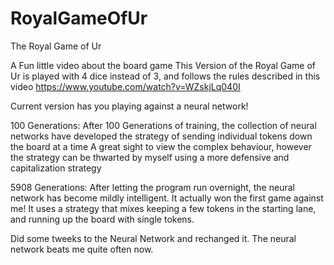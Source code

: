 # RoyalGameOfUr
The Royal Game of Ur

A Fun little video about the board game
This Version of the Royal Game of Ur is played with 4 dice instead of 3, and follows the rules described in this video
https://www.youtube.com/watch?v=WZskjLq040I

Current version has you playing against a neural network!


100 Generations:
    After 100 Generations of training, the collection of neural networks have developed the strategy of sending individual tokens down the board at a time
    A great sight to view the complex behaviour, however the strategy can be thwarted by myself using a more defensive and capitalization strategy

5908 Generations:
    After letting the program run overnight, the neural network has become mildly intelligent. It actually won the first game against me! It uses a strategy that mixes keeping a few tokens in the starting lane, and running up the board with single tokens.

Did some tweeks to the Neural Network and rechanged it. The neural network beats me quite often now.
